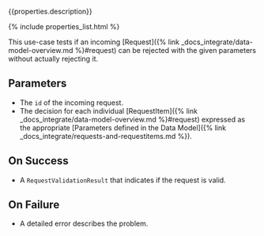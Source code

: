 {{properties.description}}

{% include properties_list.html %}

This use-case tests if an incoming [Request]({% link _docs_integrate/data-model-overview.md %}#request)
can be rejected with the given parameters without actually rejecting it.

## Parameters

- The `id` of the incoming request.
- The decision for each individual [RequestItem]({% link _docs_integrate/data-model-overview.md %}#request)
  expressed as the appropriate [Parameters defined in the Data Model]({% link _docs_integrate/requests-and-requestitems.md %}).

## On Success

- A `RequestValidationResult` that indicates if the request is valid.

## On Failure

- A detailed error describes the problem.
